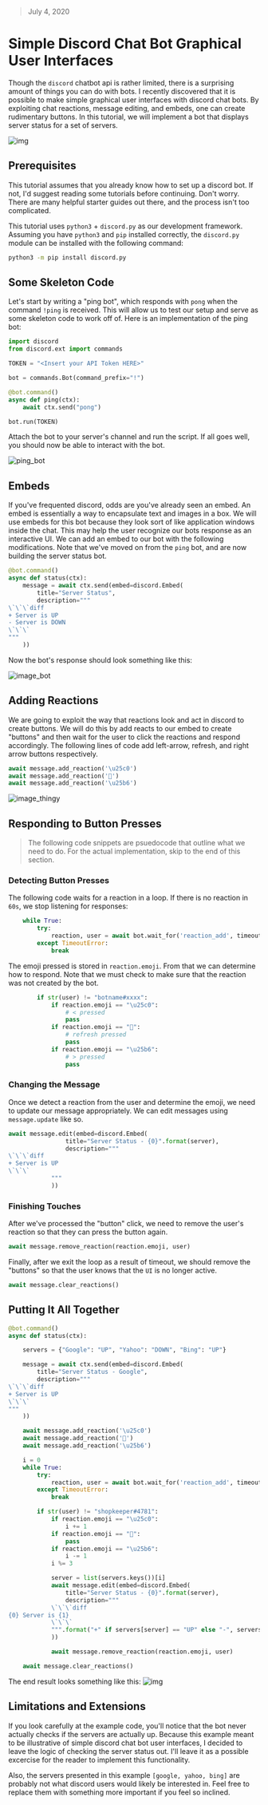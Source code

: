 > July 4, 2020

# Simple Discord Chat Bot Graphical User Interfaces

Though the `discord` chatbot api is rather limited, there is a surprising amount of things you can do with bots.  I recently discovered that it is possible to make simple graphical user interfaces with discord chat bots.  By exploiting chat reactions, message editing, and embeds, one can create rudimentary buttons.  In this tutorial, we will implement a bot that displays server status for a set of servers. 

![img](/img/bot_final.png)

## Prerequisites

This tutorial assumes that you already know how to set up a discord bot.  If not, I'd suggest reading some tutorials before continuing.  Don't worry.  There are many helpful starter guides out there, and the process isn't too complicated.  

This tutorial uses `python3` + `discord.py` as our development framework.  Assuming you have `python3` and `pip` installed correctly, the `discord.py` module can be installed with the following command:
```sh
python3 -m pip install discord.py
``` 

## Some Skeleton Code

Let's start by writing a "ping bot", which responds with `pong` when the command `!ping` is received.  This will allow us to test our setup and serve as some skeleton code to work off of.  Here is an implementation of the ping bot:
```python
import discord
from discord.ext import commands

TOKEN = "<Insert your API Token HERE>"

bot = commands.Bot(command_prefix="!")

@bot.command()
async def ping(ctx):
    await ctx.send("pong")

bot.run(TOKEN)
```
Attach the bot to your server's channel and run the script.  If all goes well, you should now be able to interact with the bot.

![ping_bot](/img/ping_bot.png)

## Embeds

If you've frequented discord, odds are you've already seen an embed.  An embed is essentially a way to encapsulate text and images in a box.  We will use embeds for this bot because they look sort of like application windows inside the chat.  This may help the user recognize our bots response as an interactive UI.  We can add an embed to our bot with the following modifications.  Note that we've moved on from the `ping` bot, and are now building the server status bot.
```python
@bot.command()
async def status(ctx):
    message = await ctx.send(embed=discord.Embed(
        title="Server Status",
        description="""
\`\`\`diff
+ Server is UP
- Server is DOWN
\`\`\`
"""
    ))
```
Now the bot's response should look something like this:

![image_bot](/img/embed\.png)

## Adding Reactions

We are going to exploit the way that reactions look and act in discord to create buttons.  We will do this by add reacts to our embed to create "buttons" and then wait for the user to click the reactions and respond accordingly.  The following lines of code add left-arrow, refresh, and right arrow buttons respectively.

```python
await message.add_reaction('\u25c0')
await message.add_reaction('🔄')
await message.add_reaction('\u25b6')
```
![image_thingy](/img/bot_reactions.png)
   
## Responding to Button Presses

> The following code snippets are psuedocode that outline what we need to do.  For the actual implementation, skip to the end of this section.

### Detecting Button Presses

The following code waits for a reaction in a loop.  If there is no reaction in `60s`, we stop listening for responses:

```python
    while True:
        try:
            reaction, user = await bot.wait_for('reaction_add', timeout=60.0)
        except TimeoutError:
            break
```

The emoji pressed is stored in `reaction.emoji`.  From that we can determine how to respond.  Note that we must check to make sure that the reaction was not created by the bot.

```python
        if str(user) != "botname#xxxx":
            if reaction.emoji == "\u25c0":
                # < pressed
                pass
            if reaction.emoji == "🔄":
                # refresh pressed
                pass
            if reaction.emoji == "\u25b6":
                # > pressed
                pass
```
### Changing the Message

Once we detect a reaction from the user and determine the emoji, we need to update our message appropriately.  We can edit messages using `message.update` like so.

```python
await message.edit(embed=discord.Embed(
                title="Server Status - {0}".format(server),
                description="""
\`\`\`diff
+ Server is UP
\`\`\`
            """
            ))
```

### Finishing Touches

After we've processed the "button" click, we need to remove the user's reaction so that they can press the button again.  

```python
await message.remove_reaction(reaction.emoji, user)
```

Finally, after we exit the loop as a result of timeout, we should remove the "buttons" so that the user knows that the `UI` is no longer active.

```python
await message.clear_reactions()
```

## Putting It All Together

```python 
@bot.command()
async def status(ctx):

    servers = {"Google": "UP", "Yahoo": "DOWN", "Bing": "UP"}

    message = await ctx.send(embed=discord.Embed(
        title="Server Status - Google",
        description="""
\`\`\`diff
+ Server is UP
\`\`\`
"""
    ))

    await message.add_reaction('\u25c0')
    await message.add_reaction('🔄')
    await message.add_reaction('\u25b6')

    i = 0
    while True:
        try:
            reaction, user = await bot.wait_for('reaction_add', timeout=60.0)
        except TimeoutError:
            break

        if str(user) != "shopkeeper#4781":
            if reaction.emoji == "\u25c0":
                i += 1
            if reaction.emoji == "🔄":
                pass
            if reaction.emoji == "\u25b6":
                i -= 1
            i %= 3

            server = list(servers.keys())[i]
            await message.edit(embed=discord.Embed(
                title="Server Status - {0}".format(server),
                description="""
            \`\`\`diff
{0} Server is {1}
            \`\`\`
            """.format("+" if servers[server] == "UP" else "-", servers[server])
            ))

            await message.remove_reaction(reaction.emoji, user)

    await message.clear_reactions()
```
The end result looks something like this: 
![img](/img/bot_final.png)

## Limitations and Extensions

If you look carefully at the example code, you'll notice that the bot never actually checks if the servers are actually up.  Because this example meant to be illustrative of simple discord chat bot user interfaces, I decided to leave the logic of checking the server status out.  I'll leave it as a possible excercise for the reader to implement this functionality.

Also, the servers presented in this example `[google, yahoo, bing]` are probably not what discord users would likely be interested in.  Feel free to replace them with something more important if you feel so inclined.